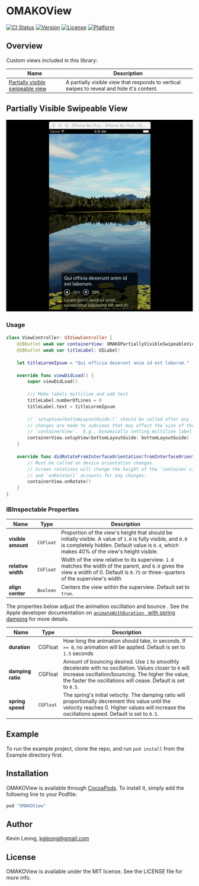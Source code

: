 # OMAKOView

[![CI Status](http://img.shields.io/travis/kgleong/OMAKOView.svg?style=flat)](https://travis-ci.org/kgleong/OMAKOView)
[![Version](https://img.shields.io/cocoapods/v/OMAKOView.svg?style=flat)](http://cocoapods.org/pods/OMAKOView)
[![License](https://img.shields.io/cocoapods/l/OMAKOView.svg?style=flat)](http://cocoapods.org/pods/OMAKOView)
[![Platform](https://img.shields.io/cocoapods/p/OMAKOView.svg?style=flat)](http://cocoapods.org/pods/OMAKOView)

## Overview

Custom views included in this library:

|Name|Description|
|----|-----------|
|[Partially visible swipeable view](#partially-visible-swipeable-view)|A partially visible view that responds to vertical swipes to reveal and hide it's content.|

## Partially Visible Swipeable View

![Partially Visible Swipeable View demo](/images/partially-visible-swipeable-demo-1.gif)

### Usage

```swift
class ViewController: UIViewController {
    @IBOutlet weak var containerView: OMAKOPartiallyVisibleSwipeableView!
    @IBOutlet weak var titleLabel: UILabel!

    let titleLoremIpsum = "Qui officia deserunt anim id est laborum."

    override func viewDidLoad() {
        super.viewDidLoad()

        /// Make labels multiline and add text
        titleLabel.numberOfLines = 0
        titleLabel.text = titleLoremIpsum

        // `setupView(bottomLayoutGuide:)` should be called after any
        // changes are made to subviews that may affect the size of the
        // `containerView`.  E.g., Dynamically setting multiline label text.
        containerView.setupView(bottomLayoutGuide: bottomLayoutGuide)
    }

    override func didRotateFromInterfaceOrientation(fromInterfaceOrientation: UIInterfaceOrientation) {
        // Must be called on device orientation changes.
        // Screen rotations will change the height of the `container view`,
        // and `onRotate()` accounts for any changes.
        containerView.onRotate()
    }
}
```

### IBInspectable Properties
|Name|Type|Description|
|----|----|-----------|
|**visible amount**|`CGFloat`|Proportion of the view's height that should be initially visible.  A value of `1.0` is fully visible, and `0.0` is completely hidden. Default value is `0.4`, which makes 40% of the view's height visible.|
|**relative width**|`CGFloat`|Width of the view relative to its superview.  `1.0` matches the width of the parent, and `0.0` gives the view a width of 0.  Default is `0.75` or three-quarters of the superview's width |
|**align center**|`Boolean`|Centers the view within the superview.  Default set to `true`.|

The properties below adjust the animation oscillation and bounce .  See the Apple developer documentation on [`animateWithDuration ` with spring damping](https://developer.apple.com/reference/uikit/uiview/1622594-animatewithduration?language=objc) for more details.

|Name|Type|Description|
|----|----|-----------|
|**duration**|CGFloat|How long the animation should take, in seconds. If `>= 0`, no animation will be applied.  Default is set to `1.5` seconds|
|**damping ratio**|CGFloat| Amount of bouncing desired. Use `1` to smoothly decelerate with no oscillation.  Values closer to `0` will increase oscillation/bouncing. The higher the value, the faster the oscillations will cease. Default is set to `0.5`.|
|**spring speed**|`CGFloat`| The spring's initial velocity. The damping ratio will proportionally decrement this value until the velocity reaches 0. Higher values will increase the oscillations speed. Default is set to `0.5`.|

## Example

To run the example project, clone the repo, and run `pod install` from the Example directory first.

## Installation

OMAKOView is available through [CocoaPods](http://cocoapods.org). To install
it, simply add the following line to your Podfile:

```ruby
pod "OMAKOView"
```

## Author

Kevin Leong, kgleong@gmail.com

## License

OMAKOView is available under the MIT license. See the LICENSE file for more info.
